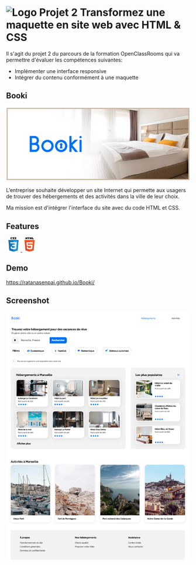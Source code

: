 
# ![Logo](https://github.com/thierry-laval/archives/blob/master/images/Logo_OpenClassrooms.png?raw=true) Projet 2 Transformez une maquette en site web avec HTML & CSS

Il s'agit du projet 2 du parcours de la formation OpenClassRooms qui va permettre d'évaluer les compétences suivantes:

- Implémenter une interface responsive
- Intégrer du contenu conformément à une maquette


## Booki

![Logo](https://github.com/RatanaSenpai/Booki/blob/main/images/banniere.png)

L’entreprise souhaite développer un site Internet qui permette aux usagers de trouver des hébergements et des activités dans la ville de leur choix.

Ma mission est d'intégrer l'interface du site avec du code HTML et CSS.
## Features

<p align="left"> <a href="https://www.w3schools.com/css/" target="_blank" rel="noreferrer"> <img src="https://raw.githubusercontent.com/devicons/devicon/master/icons/css3/css3-original-wordmark.svg" alt="css3" width="40" height="40"/> </a> <a href="https://www.w3.org/html/" target="_blank" rel="noreferrer"> <img src="https://raw.githubusercontent.com/devicons/devicon/master/icons/html5/html5-original-wordmark.svg" alt="html5" width="40" height="40"/> </a> </p>

## Demo

https://ratanasenpai.github.io/Booki/

## Screenshot

![App Screenshot](https://github.com/RatanaSenpai/Booki/blob/main/images/screenshotBooki.png)

